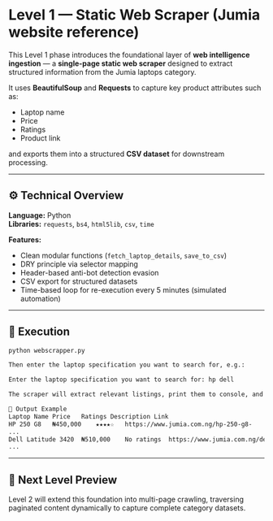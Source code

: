 # Level 1 — Static Web Scraper (Jumia website reference)

This Level 1 phase introduces the foundational layer of **web intelligence ingestion** — a **single-page static web scraper** designed to extract structured information from the Jumia laptops category.

It uses **BeautifulSoup** and **Requests** to capture key product attributes such as:
- Laptop name  
- Price  
- Ratings  
- Product link  

and exports them into a structured **CSV dataset** for downstream processing.

---

## ⚙️ Technical Overview

**Language:** Python  
**Libraries:** `requests`, `bs4`, `html5lib`, `csv`, `time`

**Features:**
- Clean modular functions (`fetch_laptop_details`, `save_to_csv`)
- DRY principle via selector mapping
- Header-based anti-bot detection evasion
- CSV export for structured datasets
- Time-based loop for re-execution every 5 minutes (simulated automation)

---

## 🧭 Execution

```bash
python webscrapper.py

Then enter the laptop specification you want to search for, e.g.:

Enter the laptop specification you want to search for: hp dell

The scraper will extract relevant listings, print them to console, and save the structured results in laptop.csv.

🧱 Output Example
Laptop Name	Price	Ratings	Description Link
HP 250 G8	₦450,000	★★★★☆	https://www.jumia.com.ng/hp-250-g8-
...
Dell Latitude 3420	₦510,000	No ratings	https://www.jumia.com.ng/dell-latitude-
...
```
---

## 🧩 Next Level Preview

Level 2 will extend this foundation into multi-page crawling, traversing paginated content dynamically to capture complete category datasets.
 
